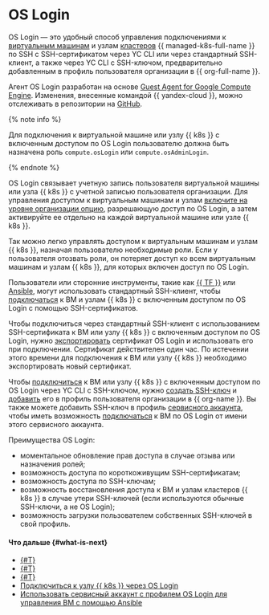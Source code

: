# OS Login

OS Login — это удобный способ управления подключениями к [виртуальным машинам](../../compute/concepts/vm.md) и узлам [кластеров](../../managed-kubernetes/concepts/index.md#kubernetes-cluster) {{ managed-k8s-full-name }} по SSH c SSH-сертификатом через YC CLI или через стандартный SSH-клиент, а также через YC CLI с SSH-ключом, предварительно добавленным в профиль пользователя организации в {{ org-full-name }}.

Агент OS Login разработан на основе [Guest Agent for Google Compute Engine](https://github.com/GoogleCloudPlatform/guest-agent). Изменения, внесенные командой {{ yandex-cloud }}, можно отслеживать в репозитории на [GitHub](https://github.com/yandex-cloud/yandex-cloud-guest-agent).

{% note info %}

Для подключения к виртуальной машине или узлу {{ k8s }} с включенным доступом по OS Login пользователю должна быть назначена роль `compute.osLogin` или `compute.osAdminLogin`.

{% endnote %}

OS Login связывает учетную запись пользователя виртуальной машины или узла {{ k8s }} с учетной записью пользователя организации. Для управления доступом к виртуальным машинам и узлам [включите на уровне организации опцию](../operations/os-login-access.md), разрешающую доступ по OS Login, а затем активируйте ее отдельно на каждой виртуальной машине или узле {{ k8s }}.

Так можно легко управлять доступом к виртуальным машинам и узлам {{ k8s }}, назначая пользователю необходимые роли. Если у пользователя отозвать роли, он потеряет доступ ко всем виртуальным машинам и узлам {{ k8s }}, для которых включен доступ по OS Login.

Пользователи или сторонние инструменты, такие как [{{ TF }}](https://www.terraform.io/) или [Ansible](https://www.ansible.com/), могут использовать стандартный SSH-клиент, чтобы [подключаться](../../compute/operations/vm-connect/os-login.md#connect-via-exported-certificate) к ВМ и узлам {{ k8s }} с включенным доступом по OS Login с помощью SSH-сертификатов.

Чтобы подключиться через стандартный SSH-клиент с использованием SSH-сертификата к ВМ или узлу {{ k8s }} с включенным доступом по OS Login, нужно [экспортировать](../../compute/operations/vm-connect/os-login-export-certificate.md) сертификат OS Login и использовать его при подключении. Сертификат действителен один час. По истечении этого времени для подключения к ВМ или узлу {{ k8s }} необходимо экспортировать новый сертификат.

Чтобы [подключиться](../../compute/operations/vm-connect/os-login.md#connect-via-key) к ВМ или узлу {{ k8s }} с включенным доступом по OS Login через YC CLI с SSH-ключом, нужно [создать SSH-ключ](../../compute/operations/vm-connect/ssh.md#creating-ssh-keys) и [добавить](../../organization/operations/add-ssh.md) его в профиль пользователя организации в {{ org-name }}. Вы также можете добавить SSH-ключ в профиль [сервисного аккаунта](../../iam/concepts/users/service-accounts.md), чтобы иметь возможность [подключаться](../../tutorials/security/sa-oslogin-ansible.md) к ВМ по OS Login от имени этого сервисного аккаунта. 

Преимущества OS Login:

* моментальное обновление прав доступа в случае отзыва или назначения ролей;
* возможность доступа по короткоживущим SSH-сертификатам;
* возможность доступа по SSH-ключам;
* возможность восстановления доступа к ВМ и узлам кластеров {{ k8s }} в случае утери SSH-ключей (если используются обычные SSH-ключи, а не OS Login);
* возможность загрузки пользователем собственных SSH-ключей в свой профиль.

#### Что дальше {#what-is-next}

* [{#T}](../operations/os-login-access.md)
* [{#T}](../operations/os-login-profile-create.md)
* [{#T}](../../compute/operations/vm-connect/os-login.md)
* [Подключиться к узлу {{ k8s }} через OS Login](../../managed-kubernetes/operations/node-connect-oslogin.md)
* [Использовать сервисный аккаунт с профилем OS Login для управления ВМ с помощью Ansible](../../tutorials/security/sa-oslogin-ansible.md)